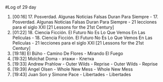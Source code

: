 #Log of 29 day

1. [00:16] 17. Posverdad. Algunas Noticias Falsas Duran Para Siempre - 17. Posverdad. Algunas Noticias Falsas Duran Para Siempre - 21 lecciones para el siglo XXI [21 Lessons for the 21st Century]
1. [01:22] 18. Ciencia Ficción. El Futuro No Es Lo Que Vemos En Las Películas - 18. Ciencia Ficción. El Futuro No Es Lo Que Vemos En Las Películas - 21 lecciones para el siglo XXI [21 Lessons for the 21st Century]
1. [19:18] El Búho - Camino De Flores - Mirando El Fuego
1. [19:32] Molchat Doma - этажи - Клетка
1. [19:33] Andrew Prahlow - Outer Wilds - Reprise - Outer Wilds - Reprise
1. [19:39] Angel Olsen - Whole New Mess - Whole New Mess
1. [19:43] Juan Son y Simone Pace - Libertades - Libertades
